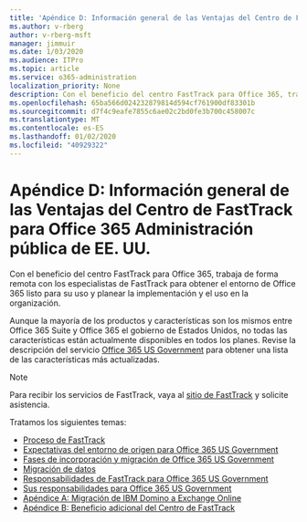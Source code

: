```yaml
---
title: 'Apéndice D: Información general de las Ventajas del Centro de FastTrack para Office 365 Administración pública de EE. UU.'
ms.author: v-rberg
author: v-rberg-msft
manager: jimmuir
ms.date: 1/03/2020
ms.audience: ITPro
ms.topic: article
ms.service: o365-administration
localization_priority: None
description: Con el beneficio del centro FastTrack para Office 365, trabaja de forma remota con los especialistas de FastTrack para obtener el entorno de Office 365 listo para su uso y planear la implementación y el uso en la organización.
ms.openlocfilehash: 65ba566d024232879814d594cf761900df83301b
ms.sourcegitcommit: d7f4c9eafe7855c6ae02c2bd0fe3b700c458007c
ms.translationtype: MT
ms.contentlocale: es-ES
ms.lasthandoff: 01/02/2020
ms.locfileid: "40929322"
---
```

# <a name="appendix-d---fasttrack-center-benefit-overview-for-office-365-us-government"></a>Apéndice D: Información general de las Ventajas del Centro de FastTrack para Office 365 Administración pública de EE. UU.

Con el beneficio del centro FastTrack para Office 365, trabaja de forma remota con los especialistas de FastTrack para obtener el entorno de Office 365 listo para su uso y planear la implementación y el uso en la organización. 
  
Aunque la mayoría de los productos y características son los mismos entre Office 365 Suite y Office 365 el gobierno de Estados Unidos, no todas las características están actualmente disponibles en todos los planes. Revise la descripción del servicio [Office 365 US Government](https://aka.ms/aboutgovcloud) para obtener una lista de las características más actualizadas.

> [!NOTE]
> Para recibir los servicios de FastTrack, vaya al [sitio de FastTrack](https://go.microsoft.com/fwlink/?linkid=780698) y solicite asistencia.  

Tratamos los siguientes temas:
- [Proceso de FastTrack](O365-fasttrack-process.md) 
- [Expectativas del entorno de origen para Office 365 US Government](US-Gov-appendix-source-environment-expectations.md)   
- [Fases de incorporación y migración de Office 365 US Government](US-Gov-appendix-onboarding-and-migration.md)
- [Migración de datos](O365-data-migration.md)    
- [Responsabilidades de FastTrack para Office 365 US Government](US-Gov-appendix-fasttrack-responsibilities.md)   
- [Sus responsabilidades para Office 365 US Government](US-Gov-appendix-your-responsibilities.md) 
- [Apéndice A: Migración de IBM Domino a Exchange Online](O365-from-ibm-domino-to-exchange-online.md)   
- [Apéndice B: Beneficio adicional del Centro de FastTrack](O365-fasttrack-additional-benefits.md)


